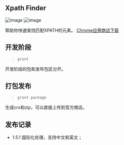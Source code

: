 ## Xpath Finder

![image](https://david-dm.org/em91/xpath-finder.png)
![image](https://david-dm.org/em91/xpath-finder/dev-status.png)


帮助你快速查找匹配XPATH的元素。 
[Chrome应用商店下载](https://chrome.google.com/webstore/detail/xpath-finder/ijaobnmmgonppmablhldddpfmgpklbfh)

## 开发阶段

> <code>grunt</code>

开发阶段的包和发布包区分开。

## 打包发布

><code>grunt package</code>

生成crx和zip，可以直接上传到官方商店。

## 发布记录

- 1.5.1 国际化处理，支持中文和英文；